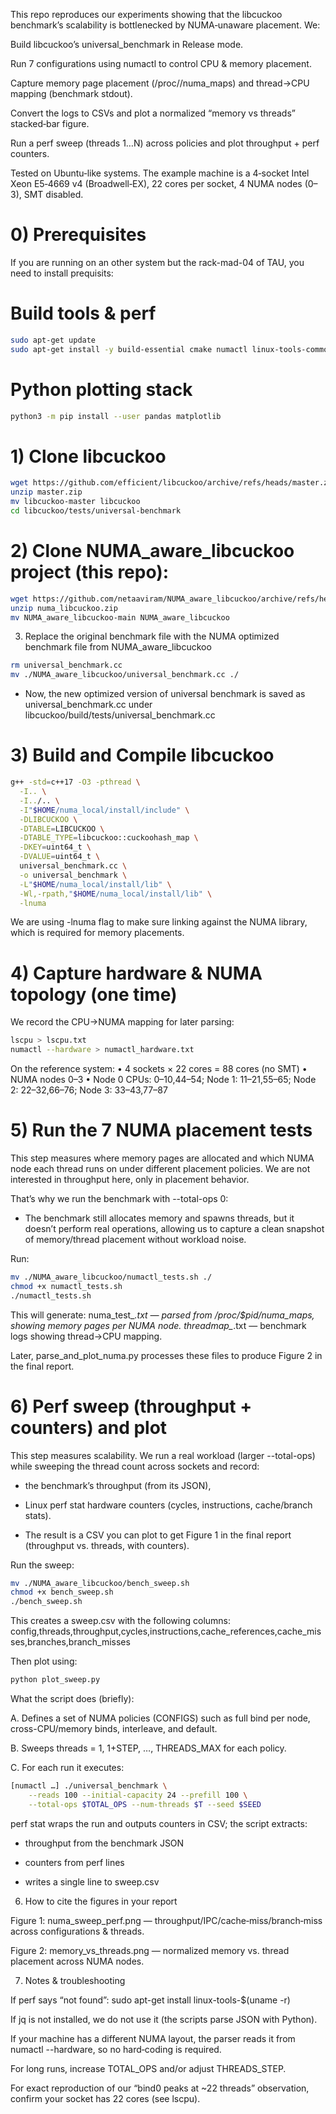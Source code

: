 
This repo reproduces our experiments showing that the libcuckoo benchmark’s scalability is bottlenecked by NUMA‑unaware placement. We:

Build libcuckoo’s universal_benchmark in Release mode.

Run 7 configurations using numactl to control CPU & memory placement.

Capture memory page placement (/proc/<pid>/numa_maps) and thread→CPU mapping (benchmark stdout).

Convert the logs to CSVs and plot a normalized “memory vs threads” stacked‑bar figure.

Run a perf sweep (threads 1…N) across policies and plot throughput + perf counters.

Tested on Ubuntu‑like systems. The example machine is a 4‑socket Intel Xeon E5‑4669 v4 (Broadwell‑EX), 22 cores per socket, 4 NUMA nodes (0–3), SMT disabled.

# 0) Prerequisites
If you are running on an other system but the rack-mad-04 of TAU, you need to install prequisits: 
# Build tools & perf

```bash
sudo apt-get update
sudo apt-get install -y build-essential cmake numactl linux-tools-common linux-tools-generic
```

# Python plotting stack
```bash
python3 -m pip install --user pandas matplotlib
```

# 1) Clone libcuckoo
```bash
wget https://github.com/efficient/libcuckoo/archive/refs/heads/master.zip
unzip master.zip
mv libcuckoo-master libcuckoo
cd libcuckoo/tests/universal-benchmark
```
# 2) Clone NUMA_aware_libcuckoo project (this repo):
```bash
wget https://github.com/netaaviram/NUMA_aware_libcuckoo/archive/refs/heads/main.zip -O numa_libcuckoo.zip
unzip numa_libcuckoo.zip
mv NUMA_aware_libcuckoo-main NUMA_aware_libcuckoo
```

3) Replace the original benchmark file with the NUMA optimized benchmark file from NUMA_aware_libcuckoo
```bash
rm universal_benchmark.cc
mv ./NUMA_aware_libcuckoo/universal_benchmark.cc ./
```
* Now, the new optimized version of universal benchmark is saved as universal_benchmark.cc under libcuckoo/build/tests/universal_benchmark.cc

# 3) Build and Compile libcuckoo
```bash
g++ -std=c++17 -O3 -pthread \
  -I.. \
  -I../.. \
  -I"$HOME/numa_local/install/include" \
  -DLIBCUCKOO \
  -DTABLE=LIBCUCKOO \
  -DTABLE_TYPE=libcuckoo::cuckoohash_map \
  -DKEY=uint64_t \
  -DVALUE=uint64_t \
  universal_benchmark.cc \
  -o universal_benchmark \
  -L"$HOME/numa_local/install/lib" \
  -Wl,-rpath,"$HOME/numa_local/install/lib" \
  -lnuma
```
We are using -lnuma flag to make sure linking against the NUMA library, which is required for memory placements. 

# 4) Capture hardware & NUMA topology (one time)

We record the CPU→NUMA mapping for later parsing:
```bash
lscpu > lscpu.txt
numactl --hardware > numactl_hardware.txt
```
On the reference system:
• 4 sockets × 22 cores = 88 cores (no SMT)
• NUMA nodes 0–3
• Node 0 CPUs: 0–10,44–54; Node 1: 11–21,55–65; Node 2: 22–32,66–76; Node 3: 33–43,77–87

# 5) Run the 7 NUMA placement tests

This step measures where memory pages are allocated and which NUMA node each thread runs on under different placement policies.
We are not interested in throughput here, only in placement behavior.

That’s why we run the benchmark with --total-ops 0:

* The benchmark still allocates memory and spawns threads, but it doesn’t perform real operations, allowing us to capture a clean snapshot of memory/thread placement without workload noise.

Run: 
```bash
mv ./NUMA_aware_libcuckoo/numactl_tests.sh ./
chmod +x numactl_tests.sh
./numactl_tests.sh
```
This will generate:
numa_test_*.txt — parsed from /proc/$pid/numa_maps, showing memory pages per NUMA node.
threadmap_*.txt — benchmark logs showing thread→CPU mapping.

Later, parse_and_plot_numa.py processes these files to produce Figure 2 in the final report.

# 6) Perf sweep (throughput + counters) and plot

This step measures scalability. We run a real workload (larger --total-ops) while sweeping the thread count across sockets and record:

* the benchmark’s throughput (from its JSON),

* Linux perf stat hardware counters (cycles, instructions, cache/branch stats).

* The result is a CSV you can plot to get Figure 1 in the final report (throughput vs. threads, with counters).

Run the sweep:
```bash
mv ./NUMA_aware_libcuckoo/bench_sweep.sh
chmod +x bench_sweep.sh
./bench_sweep.sh
```
This creates a sweep.csv with the following columns:
config,threads,throughput,cycles,instructions,cache_references,cache_misses,branches,branch_misses

Then plot using:
```bash
python plot_sweep.py
```
What the script does (briefly):

A. Defines a set of NUMA policies (CONFIGS) such as full bind per node, cross-CPU/memory binds, interleave, and default.

B. Sweeps threads = 1, 1+STEP, …, THREADS_MAX for each policy.

C. For each run it executes:
```bash
[numactl …] ./universal_benchmark \
    --reads 100 --initial-capacity 24 --prefill 100 \
    --total-ops $TOTAL_OPS --num-threads $T --seed $SEED
```

perf stat wraps the run and outputs counters in CSV; the script extracts:

* throughput from the benchmark JSON

* counters from perf lines

* writes a single line to sweep.csv

6) How to cite the figures in your report

Figure 1: numa_sweep_perf.png — throughput/IPC/cache‑miss/branch‑miss across configurations & threads.

Figure 2: memory_vs_threads.png — normalized memory vs. thread placement across NUMA nodes.

7) Notes & troubleshooting

If perf says “not found”: sudo apt-get install linux-tools-$(uname -r)

If jq is not installed, we do not use it (the scripts parse JSON with Python).

If your machine has a different NUMA layout, the parser reads it from numactl --hardware, so no hard‑coding is required.

For long runs, increase TOTAL_OPS and/or adjust THREADS_STEP.

For exact reproduction of our “bind0 peaks at ~22 threads” observation, confirm your socket has 22 cores (see lscpu).
